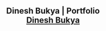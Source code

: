 <h2 align="center">
  Dinesh Bukya | Portfolio <br/>
  <a href="" target="_blank">Dinesh Bukya</a>
</h2>
